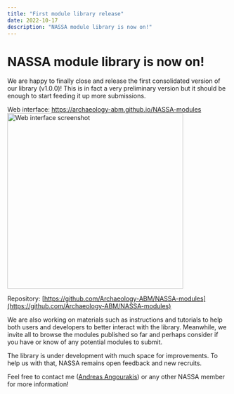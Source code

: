 ```yaml
---
title: "First module library release"
date: 2022-10-17
description: "NASSA module library is now on!"
---
```

# NASSA module library is now on!

We are happy to finally close and release the first consolidated version of our library (v1.0.0)! This is in fact a very preliminary version but it should be enough to start feeding it up more submissions.

Web interface: <a href="https://archaeology-abm.github.io/NASSA-modules">
    https://archaeology-abm.github.io/NASSA-modules
    <br>
    <img src="https://archaeology-abm.github.io/NASSA-hub/assets/library-index.png" alt="Web interface screenshot" width="400"/>
</a>

Repository: [https://github.com/Archaeology-ABM/NASSA-modules](https://github.com/Archaeology-ABM/NASSA-modules)

We are also working on materials such as instructions and tutorials to help both users and developers to better interact with the library. Meanwhile, we invite all to browse the modules published so far and perhaps consider if you have or know of any potential modules to submit.

The library is under development with much space for improvements. To help us with that, NASSA remains open feedback and new recruits.

Feel free to contact me ([Andreas Angourakis](https://github.com/Andros-Spica)) or any other NASSA member for more information!<br><br>
